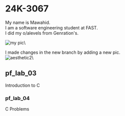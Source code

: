 # 24K-3067
My name is Mawahid.\
I am a software engineering student at FAST.\
I did my o/alevels from Genration's.

![my pic](https://github.com/user-attachments/assets/614d3350-8aab-4fd8-9fb5-d2f46967bc99)\

I made changes in the new branch by adding a new pic.\
![aesthetic2](https://piktochart.com/wp-content/uploads/2023/05/large-163-600x338.jpg)\

## pf_lab_03
Introduction to C

### pf_lab_04
C Problems

